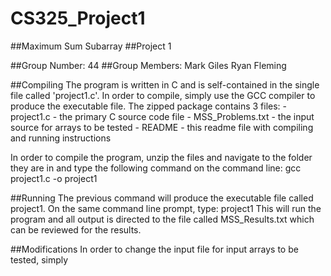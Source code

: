 # CS325_Project1
##Maximum Sum Subarray
##Project 1

##Group Number: 44
##Group Members:
  Mark Giles
  Ryan Fleming

##Compiling
  The program is written in C and is self-contained in the single file called 'project1.c'.
  In order to compile, simply use the GCC compiler to produce the executable file. The zipped
  package contains 3 files:
    - project1.c - the primary C source code file
    - MSS_Problems.txt - the input source for arrays to be tested
    - README - this readme file with compiling and running instructions
  
  In order to compile the program, unzip the files and navigate to the folder they are in and 
  type the following command on the command line:
    gcc project1.c -o project1
  
##Running
  The previous command will produce the executable file called project1. On the same command
  line prompt, type:
    project1
  This will run the program and all output is directed to the file called MSS_Results.txt
  which can be reviewed for the results.
  
##Modifications
  In order to change the input file for input arrays to be tested, simply 
